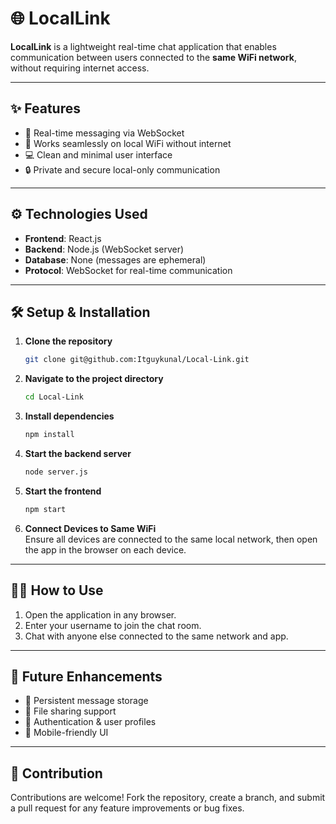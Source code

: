 # 🌐 LocalLink

**LocalLink** is a lightweight real-time chat application that enables communication between users connected to the **same WiFi network**, without requiring internet access.

---

## ✨ Features

- 🔄 Real-time messaging via WebSocket  
- 📶 Works seamlessly on local WiFi without internet  
- 💻 Clean and minimal user interface  
- 🔒 Private and secure local-only communication  

---

## ⚙️ Technologies Used

- **Frontend**: React.js  
- **Backend**: Node.js (WebSocket server)  
- **Database**: None (messages are ephemeral)  
- **Protocol**: WebSocket for real-time communication  

---

## 🛠️ Setup & Installation

1. **Clone the repository**
   ```bash
   git clone git@github.com:Itguykunal/Local-Link.git
   ```

2. **Navigate to the project directory**
   ```bash
   cd Local-Link
   ```

3. **Install dependencies**
   ```bash
   npm install
   ```

4. **Start the backend server**
   ```bash
   node server.js
   ```

5. **Start the frontend**
   ```bash
   npm start
   ```

6. **Connect Devices to Same WiFi**  
   Ensure all devices are connected to the same local network, then open the app in the browser on each device.

---

## 🧑‍💻 How to Use

1. Open the application in any browser.  
2. Enter your username to join the chat room.  
3. Chat with anyone else connected to the same network and app.

---

## 🌱 Future Enhancements

- 💾 Persistent message storage  
- 📁 File sharing support  
- 🔐 Authentication & user profiles  
- 📱 Mobile-friendly UI  

---

## 🤝 Contribution

Contributions are welcome! Fork the repository, create a branch, and submit a pull request for any feature improvements or bug fixes.
